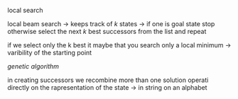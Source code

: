 local search 

local beam search -> keeps track of $k$ states -> if one is goal state stop otherwise select the next $k$ best successors from  the list and repeat 

if we select only the k best it maybe that you search only a local minimum -> varibility of the starting point 

*genetic algorithm*

in creating successors we recombine more than one solution 
operati directly on the rapresentation of the state -> in string on an alphabet 